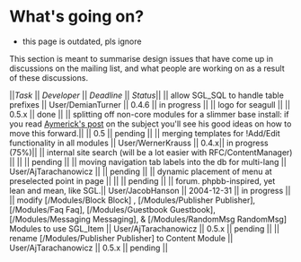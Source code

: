 <!-- Name: Limbo/CurrentlyWorkingOn -->
<!-- Version: 2 -->
<!-- Last-Modified: 2006/03/28 18:26:36 -->
<!-- Author: rm -->
# What's going on?

 * this page is outdated, pls ignore

This section is meant to summarise design issues that have come up in discussions on the mailing list, and what people are working on as a result of these discussions.


||*Task* || *Developer* || *Deadline* || *Status*||
|| allow SGL_SQL to handle table prefixes || User/DemianTurner || 0.4.6 || in progress ||
|| logo for seagull || || 0.5.x || done ||
|| splitting off non-core modules for a slimmer base install: if you read [Aymerick's post](http://marc.theaimsgroup.com/?l=seagull-general&m=109311181632069&w=2) on the subject you'll see his good ideas on how to move this forward.|| || 0.5 || pending ||
|| merging templates for !Add/Edit functionality in all modules || User/WernerKrauss || 0.4.x|| in progress (75%)||
|| internal site search (will be a lot easier with RFC/ContentManager) ||  ||  || pending ||
|| moving navigation tab labels into the db for multi-lang || User/AjTarachanowicz ||  || pending ||
|| dynamic placement of menu at preselected point in page ||  ||  || pending ||
|| forum. phpbb-inspired, yet lean and mean, like SGL.|| User/JacobHanson || 2004-12-31 || in progress ||
|| modify [/Modules/Block Block] , [/Modules/Publisher Publisher], [/Modules/Faq Faq], [/Modules/Guestbook Guestbook], [/Modules/Messaging Messaging], & [/Modules/RandomMsg RandomMsg] Modules to use SGL_Item || User/AjTarachanowicz || 0.5.x || pending ||
|| rename [/Modules/Publisher Publisher] to Content Module || User/AjTarachanowicz || 0.5.x || pending ||
